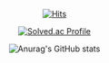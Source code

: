 <div align=center>
  
[![Hits](https://hits.seeyoufarm.com/api/count/incr/badge.svg?url=https%3A%2F%2Fgithub.com%2Fhhiyeon%2Fhit-counter&count_bg=%23FFA300&title_bg=%23555555&icon=github.svg&icon_color=%23E7E7E7&title=hits&edge_flat=false)](https://hits.seeyoufarm.com)

[![Solved.ac Profile](http://mazassumnida.wtf/api/v2/generate_badge?boj=wiha0424)](https://solved.ac/wiha0424/)

 
![Anurag's GitHub stats](https://github-readme-stats.vercel.app/api?username=hhiyeon&show_icons=true&theme=radical&show_icons=true&hide=stars&include_all_commits=true&count_private=true&line_height=32)
 
</div>



